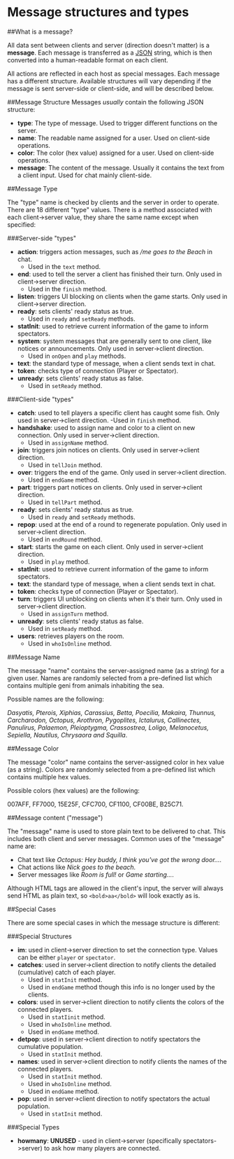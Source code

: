 Message structures and types
==============


##What is a message?

All data sent between clients and server (direction doesn't matter) is a **message**.
Each message is transferred as a [JSON] string, which is then converted into a human-readable format on each client.

All actions are reflected in each host as special messages. Each message has a different structure. Available structures will vary depending if the message is sent server-side or client-side, and will be described below.


##Message Structure
Messages *usually* contain the following JSON structure:

- **type**: The type of message. Used to trigger different functions on the server.
- **name**: The readable name assigned for a user. Used on client-side operations.
- **color**: The color (hex value) assigned for a user. Used on client-side operations.
- **message**: The content of the message. Usually it contains the text from a client input. Used for chat mainly client-side.


##Message Type

The "type" name is checked by clients and the server in order to operate. There are 18 different "type" values. There is a method associated with each client->server value, they share the same name except when specified:

###Server-side "types"
- **action**: triggers action messages, such as */me goes to the Beach* in chat.
	- Used in the `text` method.
- **end**: used to tell the server a client has finished their turn. Only used in client->server direction.
	- Used in the `finish` method.
- **listen**: triggers UI blocking on clients when the game starts. Only used in client->server direction.
- **ready**: sets clients' ready status as true.
	- Used in `ready` and `setReady` methods.
- **statInit**: used to retrieve current information of the game to inform spectators.
- **system**: system messages that are generally sent to one client, like notices or announcements. Only used in server->client direction.
	- Used in `onOpen` and `play` methods.
- **text**: the standard type of message, when a client sends text in chat.
- **token**: checks type of connection (Player or Spectator).
- **unready**: sets clients' ready status as false.
	- Used in `setReady` method.

###Client-side "types"

- **catch**: used to tell players a specific client has caught some fish. Only used in server->client direction.
	-Used in `finish` method.
- **handshake**: used to assign name and color to a client on new connection. Only used in server->client direction.
	- Used in `assignName` method.
- **join**: triggers join notices on clients. Only used in server->client direction.
	- Used in `tellJoin` method.
- **over**: triggers the end of the game. Only used in server->client direction.
	- Used in `endGame` method.
- **part**: triggers part notices on clients. Only used in server->client direction.
	- Used in `tellPart` method.
- **ready**: sets clients' ready status as true.
	- Used in `ready` and `setReady` methods.
- **repop**: used at the end of a round to regenerate population. Only used in server->client direction.
	- Used in `endRound` method.
- **start**: starts the game on each client. Only used in server->client direction.
	- Used in `play` method.
- **statInit**: used to retrieve current information of the game to inform spectators.
- **text**: the standard type of message, when a client sends text in chat.
- **token**: checks type of connection (Player or Spectator).
- **turn**: triggers UI unblocking on clients when it's their turn. Only used in server->client direction.
	- Used in `assignTurn` method.
- **unready**: sets clients' ready status as false.
	- Used in `setReady` method.
- **users**: retrieves players on the room.
	- Used in `whoIsOnline` method.


##Message Name

The message "name" contains the server-assigned name (as a string) for a given user. Names are randomly selected from a pre-defined list which contains multiple geni from animals inhabiting the sea.

Possible names are the following:

*Dasyatis, Pterois, Xiphias, Carassius, Betta, Poecilia, Makaira, Thunnus, Carcharodon, Octopus, Arothron, Pygoplites, Ictalurus, Callinectes, Panulirus, Palaemon, Pleioptygma, Crassostrea, Loligo, Melanocetus, Sepiella, Nautilus, Chrysaora and Squilla*.


##Message Color

The message "color" name contains the server-assigned color in hex value (as a string). Colors are randomly selected from a pre-defined list which contains multiple hex values.

Possible colors (hex values) are the following:

007AFF, FF7000, 15E25F, CFC700, CF1100, CF00BE, B25C71.


##Message content ("message")

The "message" name is used to store plain text to be delivered to chat. This includes both client and server messages. Common uses of the "message" name are:
- Chat text like *Octopus: Hey buddy, I think you've got the wrong door....*
- Chat actions like *Nick goes to the beach.*
- Server messages like *Room is full!* or *Game starting...*.

Although HTML tags are allowed in the client's input, the server will always send HTML as plain text, so `<bold>aa</bold>` will look exactly as is.

##Special Cases

There are some special cases in which the message structure is different:

###Special Structures

- **im**: used in client->server direction to set the connection type. Values can be either `player` or `spectator`.
- **catches**: used in server->client direction to notify clients the detailed (cumulative) catch of each player.
	- Used in `statInit` method.
	- Used in `endGame` method though this info is no longer used by the clients.
- **colors**: used in server->client direction to notify clients the colors of the connected players.
	- Used in `statIinit` method.
	-	Used in `whoIsOnline` method.
	- Used in `endGame` method.
- **detpop**: used in server->client direction to notify spectators the cumulative population.
	- Used in `statInit` method.
- **names**: used in server->client direction to notify clients the names of the connected players.
	- Used in `statInit` method.
	-	Used in `whoIsOnline` method.
	- Used in `endGame` method.
- **pop**: used in server->client direction to notify spectators the actual population.
	- Used in `statInit` method.

###Special Types
- **howmany**: **UNUSED** - used in client->server (specifically spectators->server) to ask how many players are connected.

[json]: http://json.org/